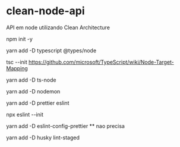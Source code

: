# clean-node-api

API em node utilizando Clean Architecture

npm init -y

yarn add -D typescript @types/node

tsc --init
https://github.com/microsoft/TypeScript/wiki/Node-Target-Mapping

yarn add -D ts-node

yarn add -D nodemon

yarn add -D prettier eslint

npx eslint --init

yarn add -D eslint-config-prettier \*\* nao precisa

yarn add -D husky lint-staged
